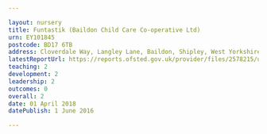 ```yaml
---

layout: nursery
title: Funtastik (Baildon Child Care Co-operative Ltd)
urn: EY101845
postcode: BD17 6TB
address: Cloverdale Way, Langley Lane, Baildon, Shipley, West Yorkshire, BD17 6TB
latestReportUrl: https://reports.ofsted.gov.uk/provider/files/2578215/urn/EY101845.pdf
teaching: 2
development: 2
leadership: 2
outcomes: 0
overall: 2
date: 01 April 2018 
datePublish: 1 June 2016

---
```

